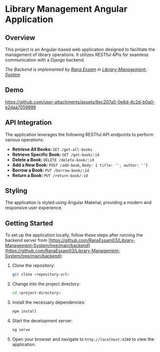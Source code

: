 # Library Management Angular Application

## Overview

This project is an Angular-based web application designed to facilitate the management of library operations. It utilizes RESTful APIs for seamless communication with a Django backend.

*The Backend is implemented by [Rana Essam](https://github.com/RanaEssam03) in [Library-Management-System](https://github.com/RanaEssam03/Library-Management-System/tree/main/backend)*

## Demo


https://github.com/user-attachments/assets/6ec207a5-0e6d-4c2d-b0a0-e2daa7059899



## API Integration

The application leverages the following RESTful API endpoints to perform various operations:

- **Retrieve All Books:** `GET /get-all-books`
- **Retrieve Specific Book:** `GET /get-book/:id`
- **Delete a Book:** `DELETE /delete-book/:id`
- **Add a New Book:** `POST /add-book`, `Body: { title: '', author: ''}`
- **Borrow a Book:** `PUT /borrow-book/:id`
- **Return a Book:** `PUT /return-book/:id`

## Styling

The application is styled using Angular Material, providing a modern and responsive user experience.

## Getting Started

To set up the application locally, follow these steps after running the backend server from [https://github.com/RanaEssam03/Library-Management-System/tree/main/backend](https://github.com/RanaEssam03/Library-Management-System/tree/main/backend):

1. Clone the repository:
   ```bash
   git clone <repository-url>
   ```

2. Change into the project directory:
   ```bash
   cd <project-directory>
   ```

3. Install the necessary dependencies:
   ```bash
   npm install
   ```

4. Start the development server:
   ```bash
   ng serve
   ```

5. Open your browser and navigate to `http://localhost:4200` to view the application.
